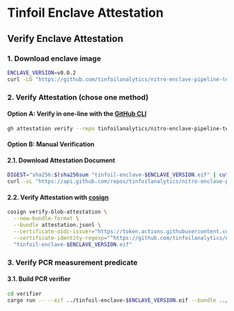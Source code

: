 # Tinfoil Enclave Attestation

## Verify Enclave Attestation

### 1. Download enclave image

```bash
ENCLAVE_VERSION=v0.0.2
curl -LO "https://github.com/tinfoilanalytics/nitro-enclave-pipeline-test/releases/download/$ENCLAVE_VERSION/tinfoil-enclave-$ENCLAVE_VERSION.eif"
```

### 2. Verify Attestation (chose one method)

#### Option A: Verify in one-line with the [GitHub CLI](https://cli.github.com/)

```bash
gh attestation verify --repo tinfoilanalytics/nitro-enclave-pipeline-test tinfoil-enclave-$ENCLAVE_VERSION.eif
```

#### Option B: Manual Verification

#### 2.1. Download Attestation Document

```bash
DIGEST="sha256:$(sha256sum "tinfoil-enclave-$ENCLAVE_VERSION.eif" | cut -d ' ' -f 1)"
curl -sL "https://api.github.com/repos/tinfoilanalytics/nitro-enclave-pipeline-test/attestations/$DIGEST" | jq -r ".attestations[0].bundle" > attestation.jsonl
```

#### 2.2. Verify Attestation with [cosign](https://github.com/sigstore/cosign)

```bash
cosign verify-blob-attestation \
  --new-bundle-format \
  --bundle attestation.jsonl \
  --certificate-oidc-issuer="https://token.actions.githubusercontent.com" \
  --certificate-identity-regexp="^https://github.com/tinfoilanalytics/nitro-enclave-pipeline-test/.github/workflows/release.yml.?" \
  "tinfoil-enclave-$ENCLAVE_VERSION.eif"
```

### 3. Verify PCR measurement predicate

#### 3.1. Build PCR verifier
```bash
cd verifier
cargo run -- --eif ../tinfoil-enclave-$ENCLAVE_VERSION.eif --bundle ../attestation.jsonl
```

